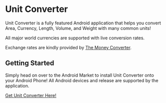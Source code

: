 # Unit Converter

Unit Converter is a fully featured Android application that helps you convert Area, Currency, Length, Volume, and Weight with many common units!

All major world currencies are supported with live conversion rates.

Exchange rates are kindly provided by [The Money Converter](http://themoneyconverter.com/RSSFeeds.aspx).


## Getting Started

Simply head on over to the Android Market to install Unit Converter onto your Android Phone! All Android devices and release are supported by the application.

[Get Unit Converter Here!](https://market.android.com/details?id=com.joopware.unitconverter)